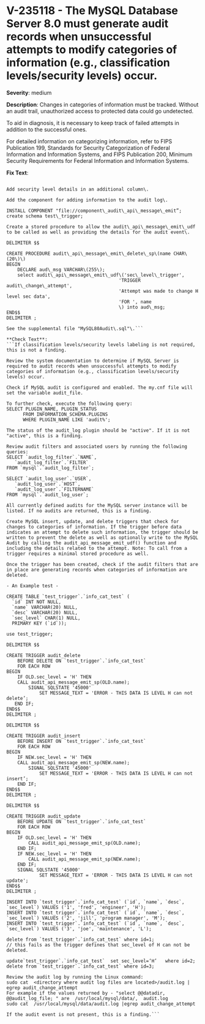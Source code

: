 # V-235118 - The MySQL Database Server 8.0 must generate audit records when unsuccessful attempts to modify categories of information (e.g., classification levels/security levels) occur.

**Severity**: medium

**Description**:
Changes in categories of information must be tracked. Without an audit trail, unauthorized access to protected data could go undetected.

To aid in diagnosis, it is necessary to keep track of failed attempts in addition to the successful ones.

For detailed information on categorizing information, refer to FIPS Publication 199, Standards for Security Categorization of Federal Information and Information Systems, and FIPS Publication 200, Minimum Security Requirements for Federal Information and Information Systems.

**Fix Text**:
```If currently required, configure the MySQL Database Server with update, insert, and delete triggers that call audit\_api\_message\_emit\_udf\(\) function to produce audit records when unsuccessful attempts to modify categories of information occur\.

Add security level details in an additional column\.

Add the component for adding information to the audit log\.

INSTALL COMPONENT "file://component\_audit\_api\_message\_emit”;
create schema test\_trigger;

Create a stored procedure to allow the audit\_api\_message\_emit\_udf to be called as well as providing the details for the audit event\.

DELIMITER $$

CREATE PROCEDURE audit\_api\_message\_emit\_delete\_sp\(name CHAR\(20\)\)
BEGIN
	DECLARE aud\_msg VARCHAR\(255\);
	select audit\_api\_message\_emit\_udf\('sec\_level\_trigger',
                                         'TRIGGER audit\_change\_attempt',
                                         'Attempt was made to change H level sec data',
                                         'FOR ', name
                                         \) into aud\_msg;
END$$
DELIMITER ;

See the supplemental file "MySQL80Audit\.sql"\.```

**Check Text**:
```If classification levels/security levels labeling is not required, this is not a finding.

Review the system documentation to determine if MySQL Server is required to audit records when unsuccessful attempts to modify categories of information (e.g., classification levels/security levels) occur.

Check if MySQL audit is configured and enabled. The my.cnf file will set the variable audit_file.

To further check, execute the following query: 
SELECT PLUGIN_NAME, PLUGIN_STATUS
      FROM INFORMATION_SCHEMA.PLUGINS
      WHERE PLUGIN_NAME LIKE 'audit%';

The status of the audit_log plugin should be "active". If it is not "active", this is a finding.

Review audit filters and associated users by running the following queries:
SELECT `audit_log_filter`.`NAME`,
   `audit_log_filter`.`FILTER`
FROM `mysql`.`audit_log_filter`;

SELECT `audit_log_user`.`USER`,
   `audit_log_user`.`HOST`,
   `audit_log_user`.`FILTERNAME`
FROM `mysql`.`audit_log_user`;

All currently defined audits for the MySQL server instance will be listed. If no audits are returned, this is a finding.

Create MySQL insert, update, and delete triggers that check for changes to categories of information. If the trigger before data indicates an attempt to delete such information, the trigger should be written to prevent the delete as well as optionally write to the MySQL Audit by calling the audit_api_message_emit_udf() function and including the details related to the attempt. Note: To call from a trigger requires a minimal stored procedure as well.

Once the trigger has been created, check if the audit filters that are in place are generating records when categories of information are deleted.

- An Example test -

CREATE TABLE `test_trigger`.`info_cat_test` (
  `id` INT NOT NULL,
  `name` VARCHAR(20) NULL,
  `desc` VARCHAR(20) NULL,
  `sec_level` CHAR(1) NULL,
  PRIMARY KEY (`id`));

use test_trigger;

DELIMITER $$

CREATE TRIGGER audit_delete
    BEFORE DELETE ON `test_trigger`.`info_cat_test`
    FOR EACH ROW
BEGIN
    IF OLD.sec_level = 'H' THEN
	CALL audit_api_message_emit_sp(OLD.name);
        SIGNAL SQLSTATE '45000'
            SET MESSAGE_TEXT = 'ERROR - THIS DATA IS LEVEL H can not delete’;    
   END IF;
END$$
DELIMITER ;

DELIMITER $$

CREATE TRIGGER audit_insert
    BEFORE INSERT ON `test_trigger`.`info_cat_test`
    FOR EACH ROW
BEGIN
    IF NEW.sec_level = 'H' THEN
	CALL audit_api_message_emit_sp(NEW.name);
        SIGNAL SQLSTATE '45000'
            SET MESSAGE_TEXT = 'ERROR - THIS DATA IS LEVEL H can not insert’;    
    END IF;
END$$
DELIMITER ;

DELIMITER $$

CREATE TRIGGER audit_update
    BEFORE UPDATE ON `test_trigger`.`info_cat_test`
    FOR EACH ROW
BEGIN
    IF OLD.sec_level = 'H' THEN
	    CALL audit_api_message_emit_sp(OLD.name);
    END IF;
    IF NEW.sec_level = 'H' THEN
	    CALL audit_api_message_emit_sp(NEW.name);
    END IF;
    SIGNAL SQLSTATE '45000'
            SET MESSAGE_TEXT = 'ERROR - THIS DATA IS LEVEL H can not update';   
END$$
DELIMITER ;

INSERT INTO `test_trigger`.`info_cat_test` (`id`, `name`, `desc`, `sec_level`) VALUES ('1', 'fred', 'engineer', 'H');
INSERT INTO `test_trigger`.`info_cat_test` (`id`, `name`, `desc`, `sec_level`) VALUES ('2', 'jill', 'program manager', 'M');
INSERT INTO `test_trigger`.`info_cat_test` (`id`, `name`, `desc`, `sec_level`) VALUES ('3', 'joe', 'maintenance', 'L');

delete from `test_trigger`.`info_cat_test` where id=1;
// this fails as the trigger defines that sec_level of H can not be deleted.

update`test_trigger`.`info_cat_test`  set sec_level=‘H’   where id=2;
delete from `test_trigger`.`info_cat_test` where id=3;

Review the audit log by running the Linux command:
sudo cat  <directory where audit log files are located>/audit.log | egrep audit_change_attempt
For example if the values returned by - "select @@datadir, @@audit_log_file; " are  /usr/local/mysql/data/,  audit.log
sudo cat  /usr/local/mysql/data/audit.log |egrep audit_change_attempt

If the audit event is not present, this is a finding.```
